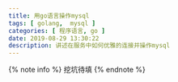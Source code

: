 ```yaml
---
title: 用go语言操作mysql
tags: [ golang,  mysql ]
categories: [ 程序语言, go ]
date: 2019-08-29 13:30:22
description: 讲述在服务中如何优雅的连接并操作mysql
---
```


{% note info %}
挖坑待填
{% endnote %}
